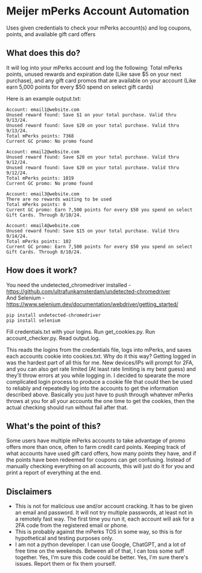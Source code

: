 
# Meijer mPerks Account Automation
Uses given credentials to check your mPerks account(s) and log coupons, points, and available gift card offers

## What does this do?
It will log into your mPerks account and log the following: Total mPerks points, unused rewards and expiration date (Like save $5 on your next purchase), and any gift card promos that are available on your account (Like earn 5,000 points for every $50 spend on select gift cards)

Here is an example output.txt:
```
Account: email1@website.com
Unused reward found: Save $1 on your total purchase. Valid thru 9/13/24.
Unused reward found: Save $20 on your total purchase. Valid thru 9/13/24.
Total mPerks points: 7368
Current GC promo: No promo found

Account: email2@website.com
Unused reward found: Save $20 on your total purchase. Valid thru 9/12/24.
Unused reward found: Save $20 on your total purchase. Valid thru 9/12/24.
Total mPerks points: 1819
Current GC promo: No promo found

Account: email3@website.com
There are no rewards waiting to be used
Total mPerks points: 0
Current GC promo: Earn 7,500 points for every $50 you spend on select Gift Cards. Through 8/10/24.

Account: email4@website.com
Unused reward found: Save $15 on your total purchase. Valid thru 9/14/24.
Total mPerks points: 102
Current GC promo: Earn 7,500 points for every $50 you spend on select Gift Cards. Through 8/10/24.
```

## How does it work?
You need the undetected_chromedriver installed - https://github.com/ultrafunkamsterdam/undetected-chromedriver <br />
And Selenium - https://www.selenium.dev/documentation/webdriver/getting_started/
```
pip install undetected-chromedriver
pip install selenium
```

Fill credentials.txt with your logins. Run get_cookies.py. Run account_checker.py. Read output.log.

This reads the logins from the credentials file, logs into mPerks, and saves each accounts cookie into cookies.txt. Why do it this way? Getting logged in was the hardest part of all this for me. New devices/IPs will prompt for 2FA, and you can also get rate limited (At least rate limiting is my best guess) and they'll throw errors at you while logging in. I decided to spearate the more complicated login process to produce a cookie file that could then be used to reliably and repeatedly log into the accounts to get the information described above. Basically you just have to push through whatever mPerks throws at you for all your accounts the one time to get the cookies, then the actual checking should run without fail after that.

## What's the point of this?
Some users have multiple mPerks accounts to take advantage of promo offers more than once, often to farm credit card points. Keeping track of what accounts have used gift card offers, how many points they have, and if the points have been redeemed for coupons can get confusing. Instead of manually checking everything on all accounts, this will just do it for you and print a report of everything at the end.

## Disclaimers
- This is not for malicious use and/or account cracking. It has to be given an email and password. It will not try multiple passwords, at least not in a remotely fast way. The first time you run it, each account will ask for a 2FA code from the registered email or phone. 
- This is probably against the mPerks TOS in some way, so this is for hypothetical and testing purposes only. 
- I am not a python developer. I can use Google, ChatGPT, and a lot of free time on the weekends. Between all of that, I can toss some suff together. Yes, I'm sure this code could be better. Yes, I'm sure there's issues. Report them or fix them yourself.
